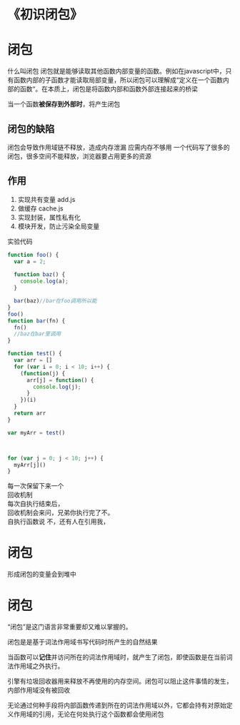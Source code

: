 # 《初识闭包》
# 闭包  
什么叫闭包
闭包就是能够读取其他函数内部变量的函数。例如在javascript中，只有函数内部的子函数才能读取局部变量，所以闭包可以理解成“定义在一个函数内部的函数“。在本质上，闭包是将函数内部和函数外部连接起来的桥梁

当一个函数**被保存到外部时**，将产生闭包  
## 闭包的缺陷
闭包会导致作用域链不释放，造成内存泄漏
应需内存不够用
一个代码写了很多的闭包，很多空间不能释放，浏览器要占用更多的资源
## 作用
1. 实现共有变量 add.js
2. 做缓存 cache.js
3. 实现封装，属性私有化
4. 模块开发，防止污染全局变量





实验代码
```js
function foo() {
  var a = 2;
  
  function baz() {
    console.log(a);
  }

  bar(baz)//bar在foo调用所以能
}
foo()
function bar(fn) {
  fn()
  //baz在bar里调用
}
```
```js
function test() {
  var arr = []
  for (var i = 0; i < 10; i++) {
    (function(j) {
      arr[j] = function() {
        console.log(j);
      }
    })(i)
  }
  return arr
}

var myArr = test()



for (var j = 0; j < 10; j++) {
  myArr[j]()
}

```
每一次保留下来一个  
回收机制  
每次自执行结束后，  
回收机制会来问，兄弟你执行完了不。  
自执行函数说 不，还有人在引用我，


# 闭包
形成闭包的变量会到堆中

# 闭包

“闭包”是这门语言非常重要却又难以掌握的。  

闭包是是基于词法作用域书写代码时所产生的自然结果

当函数可以**记住**并访问所在的词法作用域时，就产生了闭包，即使函数是在当前词法作用域之外执行。

引擎有垃圾回收器用来释放不再使用的内存空间。闭包可以阻止这件事情的发生，内部作用域没有被回收

无论通过何种手段将内部函数传递到所在的词法作用域以外，它都会持有对原始定义作用域的引用，无论在何处执行这个函数都会使用闭包